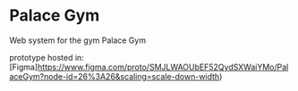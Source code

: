 # Palace Gym
 Web system for the gym Palace Gym

prototype hosted in: [Figma]https://www.figma.com/proto/SMJLWAOUbEF52QydSXWaiYMo/PalaceGym?node-id=26%3A26&scaling=scale-down-width)
